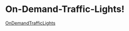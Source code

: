 # On-Demand-Traffic-Lights!
[OnDemandTrafficLights](https://user-images.githubusercontent.com/111080073/197405648-50135448-0a1a-4aef-ac9c-42265739c3ca.png)
